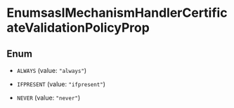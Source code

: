 

# EnumsaslMechanismHandlerCertificateValidationPolicyProp

## Enum


* `ALWAYS` (value: `"always"`)

* `IFPRESENT` (value: `"ifpresent"`)

* `NEVER` (value: `"never"`)



